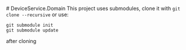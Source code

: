 ﻿﻿# DeviceService.Domain
This project uses submodules, clone it with `git clone --recursive` or use:
```
git submodule init
git submodule update
```
after cloning